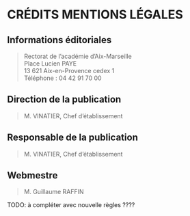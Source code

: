 # CRÉDITS MENTIONS LÉGALES

## Informations éditoriales

> Rectorat de l’académie d’Aix-Marseille  
> Place Lucien PAYE  
> 13 621 Aix-en-Provence cedex 1  
> Téléphone : 04 42 91 70 00

## Direction de la publication

> M. VINATIER, Chef d’établissement

## Responsable de la publication

> M. VINATIER, Chef d’établissement

## Webmestre

> M. Guillaume RAFFIN

TODO: à compléter avec nouvelle règles ????

